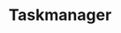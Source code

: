 ---
title: "Taskmanager"
description: "Tablica kanban do zarządzania zadaniami"
tech: ["React", "JavaScript", "Styled-Components", "Firebase"]
repository: "https://github.com/Pabiak/TaskManager/"
image: ./img/taskmanager.webp
imageAlt: "Zrzut ekranu projektu TaskManager"
order: 5
---